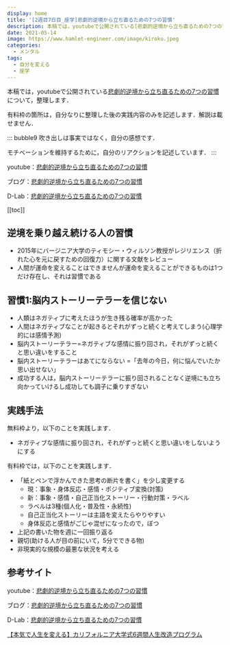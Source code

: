 ```yaml
---
display: home
title: '[2週目7日目_座学]悲劇的逆境から立ち直るための7つの習慣'
description: 本稿では，youtubeで公開されている[悲劇的逆境から立ち直るための7つの習慣](https://www.youtube.com/watch?v=zxdIJ63dhdQ)について，整理します．
date: 2021-05-14
image: https://www.hamlet-engineer.com/image/kiroku.jpeg
categories: 
  - メンタル
tags:
  - 自分を変える
  - 座学
---
```


本稿では，youtubeで公開されている[悲劇的逆境から立ち直るための7つの習慣](https://www.youtube.com/watch?v=zxdIJ63dhdQ)について，整理します．

<!-- more -->

有料枠の箇所は，自分なりに整理した後の実践内容のみを記述します．解説は載せません．

::: bubble9
吹き出しは事実ではなく，自分の感想です．

モチベーションを維持するために，自分のリアクションを記述しています．
:::

<!-- <span style="background-color: #ffff99;"></span> -->
<!-- <span style="color: #ff0000;"></span> -->

youtube：[悲劇的逆境から立ち直るための7つの習慣](https://www.youtube.com/watch?v=zxdIJ63dhdQ)

ブログ：[悲劇的逆境から立ち直るための7つの習慣](https://daigoblog.jp/storyteller-brain/)

D-Lab：[悲劇的逆境から立ち直るための7つの習慣](https://daigovideolab.jp/play/1551498063)



[[toc]]

## 逆境を乗り越え続ける人の習慣
- 2015年にバージニア大学のティモシー・ウィルソン教授がレジリエンス（折れた心を元に戻すための回復力）に関する文献をレビュー
- 人間が運命を変えることはできませんが運命を変えることができるものは1つだけ存在し、それは習慣である

## 習慣1:脳内ストーリーテラーを信じない
- 人類はネガティブに考えたほうが生き残る確率が高かった
- 人間はネガティブなことが起きるとそれがずっと続くと考えてしまう(心理学的には感情予測)
- 脳内ストーリーテラー=ネガティブな感情に振り回され，それがずっと続くと思い違いをすること
- 脳内ストーリーテラーはあてにならない =「去年の今日，何に悩んでいたか思い出せない」
- 成功する人は，脳内ストーリーテラーに振り回されることなく逆境にも立ち向かっていけるし成功しても調子に乗りすぎない


## 実践手法
無料枠より，以下のことを実践します．
- ネガティブな感情に振り回され，それがずっと続くと思い違いをしないようにする


有料枠では，以下のことを実践します．
- 「紙とペンで浮かんできた思考の断片を書く」を少し変更する
  - 現：事象・身体反応・感情・ポジティブ変換(対策)
  - 新：事象・感情・自己正当化ストーリー・行動対策・ラベル
  - ラベルは3種(個人化・普及性・永続性)
  - 自己正当化ストーリーは主語を変えたらやりやすい
  - 身体反応と感情がごじゃ混ぜになったので，ぼつ
- 上記の書いた物を週に一回振り返る
- 親切(助ける人が目の前にいて，5分でできる物)
- 非現実的な規模の最悪な状況を考える


## 参考サイト
youtube：[悲劇的逆境から立ち直るための7つの習慣](https://www.youtube.com/watch?v=zxdIJ63dhdQ)

ブログ：[悲劇的逆境から立ち直るための7つの習慣](https://daigoblog.jp/storyteller-brain/)

D-Lab：[悲劇的逆境から立ち直るための7つの習慣](https://daigovideolab.jp/play/1551498063)

[【本気で人生を変える】カリフォルニア大学式6週間人生改造プログラム](https://daigoblog.jp/pushing-thelimits/)

<ClientOnly>
  <CallInArticleAdsense />
</ClientOnly>